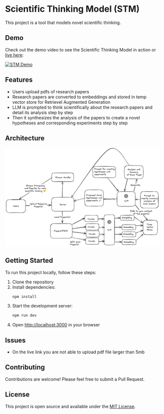 # Scientific Thinking Model (STM)

This project is a tool that models novel scientific thinking.

## Demo

Check out the demo video to see the Scientific Thinking Model in action or [live here](https://scientific-thinking-model.vercel.app/):

[![STM Demo](https://cdn.loom.com/sessions/thumbnails/2f6a86c3ffe24904940e79f9c19a7f12-with-play.gif)](https://www.loom.com/share/2f6a86c3ffe24904940e79f9c19a7f12?sid=bbaa02c7-bbbf-4fe2-9c5b-82f6e0ecd836)

## Features

- Users upload pdfs of research papers
- Research papers are converted to embeddings and stored in temp vector store for Retrievel Augmented Generation
- LLM is prompted to think scientifically about the research papers and detail its analysis step by step
- Then it synthesizes the analysis of the papers to create a novel hypotheses and corresponding experiments step by step

## Architecture

![STM Architecture](./public/STM_Architecture.png)

## Getting Started

To run this project locally, follow these steps:

1. Clone the repository
2. Install dependencies:
   ```bash
   npm install
   ```
3. Start the development server:
   ```bash
   npm run dev
   ```
4. Open [http://localhost:3000](http://localhost:3000) in your browser

## Issues

- On the live link you are not able to upload pdf file larger than 5mb

## Contributing

Contributions are welcome! Please feel free to submit a Pull Request.

## License

This project is open source and available under the [MIT License](LICENSE).

